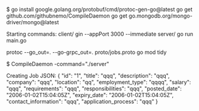 $ go install google.golang.org/protobuf/cmd/protoc-gen-go@latest
go get github.com/githubnemo/CompileDaemon
go get go.mongodb.org/mongo-driver/mongo@latest

Starting commands:
client/     gin --appPort 3000 --immediate
server/     go run main.go

protoc --go_out=. --go-grpc_out=. proto/jobs.proto
go mod tidy

$ CompileDaemon -command="./server"

Creating Job JSON: 
{
  "id": "1",
  "title": "qqq",
  "description": "qqq",
  "company": "qqq",
  "location": "qq",
  "employment_type": "qqqq",
  "salary": "qqq",
  "requirements": "qqq",
  "responsibilities": "qqq",
  "posted_date": "2006-01-02T15:04:05Z",
  "expiry_date": "2006-01-02T15:04:05Z",
  "contact_information": "qqq",
  "application_process": "qqq"
}